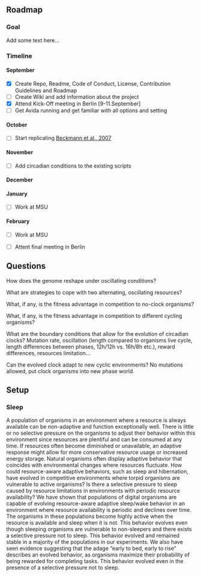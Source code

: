## Roadmap

### Goal

Add some text here...

### Timeline

#### September

- [x] Create Repo, Readme, Code of Conduct, License, Contribution Guidelines and Roadmap
- [ ] Create Wiki and add information about the project
- [x] Attend Kick-Off meeting in Berlin [9-11.September]
- [ ] Get Avida running and get familiar with all options and setting

#### October

- [ ] Start replicating  [Beckmann et al., 2007]()

#### November

- [ ] Add circadian conditions to the existing scripts

#### December

#### January

- [ ] Work at MSU

#### February

- [ ] Work at MSU
- [ ] Attent final meeting in Berlin


## Questions

How does the genome reshape under oscillating conditions?

What are strategies to cope with two alternating, oscillating resources?

What, if any, is the fitness advantage in competition to no-clock organisms?

What, if any, is the fitness advantage in competition to different cycling organisms?

What are the boundary conditions that allow for the evolution of circadian clocks? Mutation rate, oscillation (length compared to organisms live cycle, length differences between phases, 12h/12h vs. 16h/8h etc.), reward differences, resources limitation...

Can the evolved clock adapt to new cyclic environments? No mutations allowed, put clock organisms into new phase world.

## Setup
### Sleep

A population of organisms in an environment where a resource is always available can be non-adaptive and function exceptionally well. There is little or no selective pressure on the organisms to adjust their behavior within this environment since resources are plentiful and can be consumed at any time. If resources often become diminished or unavailable, an adaptive response might allow for more conservative resource usage or increased energy storage. Natural organisms often display adaptive behavior that coincides with environmental changes where resources fluctuate. How could resource-aware adaptive behaviors, such as sleep and hibernation, have evolved in competitive environments where torpid organisms are vulnerable to active organisms? Is there a selective pressure to sleep caused by resource limitations in environments with periodic resource availability?
We have shown that populations of digital organisms are capable of evolving resource-aware adaptive sleep/wake behavior in an environment where resource availability is periodic and declines over time. The organisms in these populations become highly active when the resource is available and sleep when it is not. This behavior evolves even though sleeping organisms are vulnerable to non-sleepers and there exists a selective pressure not to sleep. This behavior evolved and remained stable in a majority of the populations in our experiments. We also have seen evidence suggesting that the adage “early to bed, early to rise” describes an evolved behavior, as organisms maximize their probability of being rewarded for completing tasks. This behavior evolved even in the presence of a selective pressure not to sleep.
